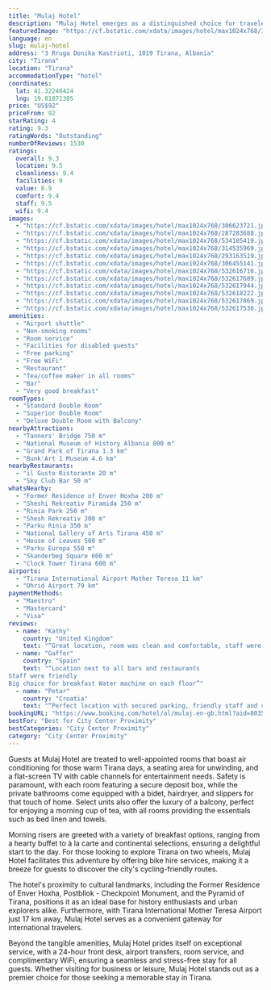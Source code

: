 ```yaml
---
title: "Mulaj Hotel"
description: "Mulaj Hotel emerges as a distinguished choice for travelers seeking a blend of comfort and convenience in the heart of Tirana."
featuredImage: "https://cf.bstatic.com/xdata/images/hotel/max1024x768/306623721.jpg?k=934adf673eef6f7a7625670f71f303b380eb01ad9a7c82bb0e1d78043a75fb64&o=&hp=1"
language: en
slug: mulaj-hotel
address: "3 Rruga Donika Kastrioti, 1019 Tirana, Albania"
city: "Tirana"
location: "Tirana"
accommodationType: "hotel"
coordinates:
  lat: 41.32246424
  lng: 19.81871305
price: "US$92"
priceFrom: 92
starRating: 4
rating: 9.3
ratingWords: "Outstanding"
numberOfReviews: 1530
ratings:
  overall: 9.3
  location: 9.5
  cleanliness: 9.4
  facilities: 9
  value: 8.9
  comfort: 9.4
  staff: 9.5
  wifi: 9.4
images:
  - "https://cf.bstatic.com/xdata/images/hotel/max1024x768/306623721.jpg?k=934adf673eef6f7a7625670f71f303b380eb01ad9a7c82bb0e1d78043a75fb64&o=&hp=1"
  - "https://cf.bstatic.com/xdata/images/hotel/max1024x768/287283688.jpg?k=8b88e682d1ba4ef803b0de6cd617bc5beaeb50f9b6ffc6f6c813a3f5a64abe10&o=&hp=1"
  - "https://cf.bstatic.com/xdata/images/hotel/max1024x768/534185419.jpg?k=c10beb8308e74be4f451ff614bf219d38c8cac7e557aae8f0ce018ac206e2924&o=&hp=1"
  - "https://cf.bstatic.com/xdata/images/hotel/max1024x768/314535969.jpg?k=70e65fa6e4765bb74d363c9a4df2ac5fef52bcc3c3b577332c996031cde45896&o=&hp=1"
  - "https://cf.bstatic.com/xdata/images/hotel/max1024x768/293163519.jpg?k=66e301617b637275302bceb5586a3d0cff7a02ea6fff47dbf413f660294c42cb&o=&hp=1"
  - "https://cf.bstatic.com/xdata/images/hotel/max1024x768/306455141.jpg?k=1f0195f9a58174e96d4994cf309bec073f325b0fd30a73eda38c087fba5cf723&o=&hp=1"
  - "https://cf.bstatic.com/xdata/images/hotel/max1024x768/532616716.jpg?k=8747d31fb1e458ce256b36853555f225308d69ca3c609ed7d6072a4514b11c27&o=&hp=1"
  - "https://cf.bstatic.com/xdata/images/hotel/max1024x768/532617689.jpg?k=ffb5875c94c6e7d760e63fe82b2b494eb235c093f3386affb6e576ea0981a9f4&o=&hp=1"
  - "https://cf.bstatic.com/xdata/images/hotel/max1024x768/532617944.jpg?k=161ac7f7f322c7f3f4ef15fc901c15f046ce5ea697645cdc810872715ba38c10&o=&hp=1"
  - "https://cf.bstatic.com/xdata/images/hotel/max1024x768/532618222.jpg?k=59341039265dea29b71d5b69fc3d82e4964390c4c1cc4b9a90247514c27b2a29&o=&hp=1"
  - "https://cf.bstatic.com/xdata/images/hotel/max1024x768/532617869.jpg?k=28f4b3f5cbcfe53ea75c1e4aed16579ca5e16c4124bf24b2abe45608b2c31d97&o=&hp=1"
  - "https://cf.bstatic.com/xdata/images/hotel/max1024x768/532617536.jpg?k=8c4580e5f5077a0973476cb08ff7209b68d5e4cdce42c2b5dcbeb96316a72b83&o=&hp=1"
amenities:
  - "Airport shuttle"
  - "Non-smoking rooms"
  - "Room service"
  - "Facilities for disabled guests"
  - "Free parking"
  - "Free WiFi"
  - "Restaurant"
  - "Tea/coffee maker in all rooms"
  - "Bar"
  - "Very good breakfast"
roomTypes:
  - "Standard Double Room"
  - "Superior Double Room"
  - "Deluxe Double Room with Balcony"
nearbyAttractions:
  - "Tanners' Bridge 750 m"
  - "National Museum of History Albania 800 m"
  - "Grand Park of Tirana 1.3 km"
  - "Bunk'Art 1 Museum 4.6 km"
nearbyRestaurants:
  - "il Gusto Ristorante 20 m"
  - "Sky Club Bar 50 m"
whatsNearby:
  - "Former Residence of Enver Hoxha 200 m"
  - "Sheshi Rekreativ Piramida 250 m"
  - "Rinia Park 250 m"
  - "Shesh Rekreativ 300 m"
  - "Parku Rinia 350 m"
  - "National Gallery of Arts Tirana 450 m"
  - "House of Leaves 500 m"
  - "Parku Europa 550 m"
  - "Skanderbeg Square 600 m"
  - "Clock Tower Tirana 600 m"
airports:
  - "Tirana International Airport Mother Teresa 11 km"
  - "Ohrid Airport 79 km"
paymentMethods:
  - "Maestro"
  - "Mastercard"
  - "Visa"
reviews:
  - name: "Kathy"
    country: "United Kingdom"
    text: "“Great location, room was clean and comfortable, staff were super helpful, breakfast choice was good (and the coffee was excellent)”"
  - name: "Gaffer"
    country: "Spain"
    text: "“Location next to all bars and restaurants
Staff were friendly
Big choice for breakfast Water machine on each floor”"
  - name: "Petar"
    country: "Croatia"
    text: "“Perfect location with secured parking, friendly staff and clean rooms. Would recommend to everyone.”"
bookingURL: "https://www.booking.com/hotel/al/mulaj.en-gb.html?aid=8035640"
bestFor: "Best for City Center Proximity"
bestCategories: "City Center Proximity"
category: "City Center Proximity"
---
```


Guests at Mulaj Hotel are treated to well-appointed rooms that boast air conditioning for those warm Tirana days, a seating area for unwinding, and a flat-screen TV with cable channels for entertainment needs. Safety is paramount, with each room featuring a secure deposit box, while the private bathrooms come equipped with a bidet, hairdryer, and slippers for that touch of home. Select units also offer the luxury of a balcony, perfect for enjoying a morning cup of tea, with all rooms providing the essentials such as bed linen and towels.

Morning risers are greeted with a variety of breakfast options, ranging from a hearty buffet to à la carte and continental selections, ensuring a delightful start to the day. For those looking to explore Tirana on two wheels, Mulaj Hotel facilitates this adventure by offering bike hire services, making it a breeze for guests to discover the city's cycling-friendly routes.

The hotel's proximity to cultural landmarks, including the Former Residence of Enver Hoxha, Postbllok - Checkpoint Monument, and the Pyramid of Tirana, positions it as an ideal base for history enthusiasts and urban explorers alike. Furthermore, with Tirana International Mother Teresa Airport just 17 km away, Mulaj Hotel serves as a convenient gateway for international travelers.

Beyond the tangible amenities, Mulaj Hotel prides itself on exceptional service, with a 24-hour front desk, airport transfers, room service, and complimentary WiFi, ensuring a seamless and stress-free stay for all guests. Whether visiting for business or leisure, Mulaj Hotel stands out as a premier choice for those seeking a memorable stay in Tirana.